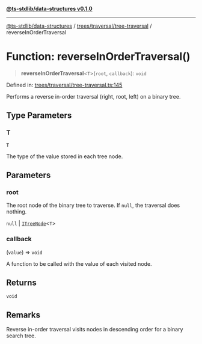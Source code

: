 [**@ts-stdlib/data-structures v0.1.0**](../../../../README.md)

***

[@ts-stdlib/data-structures](../../../../README.md) / [trees/traversal/tree-traversal](../README.md) / reverseInOrderTraversal

# Function: reverseInOrderTraversal()

> **reverseInOrderTraversal**\<`T`\>(`root`, `callback`): `void`

Defined in: [trees/traversal/tree-traversal.ts:145](https://github.com/gabaudette/ts-stdlib/blob/8e7816af16ba99a04cff637dfff9fab2e1e392d8/packages/data-structures/src/trees/traversal/tree-traversal.ts#L145)

Performs a reverse in-order traversal (right, root, left) on a binary tree.

## Type Parameters

### T

`T`

The type of the value stored in each tree node.

## Parameters

### root

The root node of the binary tree to traverse. If `null`, the traversal does nothing.

`null` | [`ITreeNode`](../../../tree-node/interfaces/ITreeNode.md)\<`T`\>

### callback

(`value`) => `void`

A function to be called with the value of each visited node.

## Returns

`void`

## Remarks

Reverse in-order traversal visits nodes in descending order for a binary search tree.
